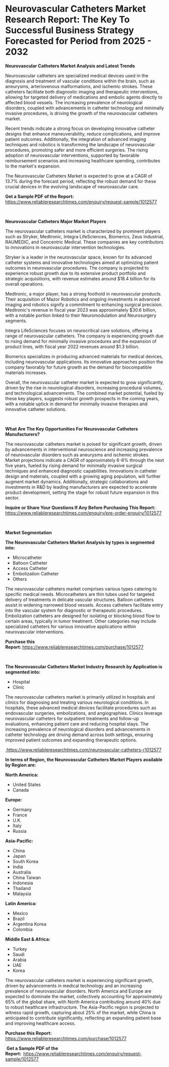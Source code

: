 <p><h1>Neurovascular Catheters Market Research Report: The Key To Successful Business Strategy Forecasted for Period from 2025 - 2032</h1></p><p><strong>Neurovascular Catheters Market Analysis and Latest Trends</strong></p>
<p><p>Neurovascular catheters are specialized medical devices used in the diagnosis and treatment of vascular conditions within the brain, such as aneurysms, arteriovenous malformations, and ischemic strokes. These catheters facilitate both diagnostic imaging and therapeutic interventions, allowing for targeted delivery of medications and embolic agents directly to affected blood vessels. The increasing prevalence of neurological disorders, coupled with advancements in catheter technology and minimally invasive procedures, is driving the growth of the neurovascular catheters market. </p><p>Recent trends indicate a strong focus on developing innovative catheter designs that enhance maneuverability, reduce complications, and improve patient outcomes. Additionally, the integration of advanced imaging techniques and robotics is transforming the landscape of neurovascular procedures, promoting safer and more efficient surgeries. The rising adoption of neurovascular interventions, supported by favorable reimbursement scenarios and increasing healthcare spending, contributes to the market's expansion. </p><p>The Neurovascular Catheters Market is expected to grow at a CAGR of 13.7% during the forecast period, reflecting the robust demand for these crucial devices in the evolving landscape of neurovascular care.</p></p>
<p><strong>Get a Sample PDF of the Report:&nbsp;</strong> <a href="https://www.reliableresearchtimes.com/enquiry/request-sample/1012577?utm_campaign=3724&utm_medium=2&utm_source=Github&utm_content=ia&utm_term=16042025&utm_id=neurovascular-catheters">https://www.reliableresearchtimes.com/enquiry/request-sample/1012577</a></p>
<p>&nbsp;</p>
<p><strong>Neurovascular Catheters Major Market Players</strong></p>
<p><p>The neurovascular catheters market is characterized by prominent players such as Stryker, Medtronic, Integra LifeSciences, Biomerics, Zeus Industrial, RAUMEDIC, and Concentric Medical. These companies are key contributors to innovations in neurovascular intervention technologies.</p><p>Stryker is a leader in the neurovascular space, known for its advanced catheter systems and innovative technologies aimed at optimizing patient outcomes in neurovascular procedures. The company is projected to experience robust growth due to its extensive product portfolio and strategic acquisitions, with revenue estimates around $18.4 billion for its overall operations.</p><p>Medtronic, a major player, has a strong foothold in neurovascular products. Their acquisition of Mazor Robotics and ongoing investments in advanced imaging and robotics signify a commitment to enhancing surgical precision. Medtronic's revenue in fiscal year 2023 was approximately $30.6 billion, with a notable portion linked to their Neuromodulation and Neurosurgery segments.</p><p>Integra LifeSciences focuses on neurocritical care solutions, offering a range of neurovascular catheters. The company is experiencing growth due to rising demand for minimally invasive procedures and the expansion of product lines, with fiscal year 2022 revenues around $1.3 billion.</p><p>Biomerics specializes in producing advanced materials for medical devices, including neurovascular applications. Its innovative approaches position the company favorably for future growth as the demand for biocompatible materials increases.</p><p>Overall, the neurovascular catheter market is expected to grow significantly, driven by the rise in neurological disorders, increasing procedural volumes, and technological advancements. The combined market potential, fueled by these key players, suggests robust growth prospects in the coming years, with a notable uptick in demand for minimally invasive therapies and innovative catheter solutions.</p></p>
<p>&nbsp;</p>
<p><strong>What Are The Key Opportunities For Neurovascular Catheters Manufacturers?</strong></p>
<p><p>The neurovascular catheters market is poised for significant growth, driven by advancements in interventional neuroscience and increasing prevalence of neurovascular disorders such as aneurysms and ischemic strokes. Market projections indicate a CAGR of approximately 6-8% through the next five years, fueled by rising demand for minimally invasive surgical techniques and enhanced diagnostic capabilities. Innovations in catheter design and materials, coupled with a growing aging population, will further augment market dynamics. Additionally, strategic collaborations and investments in R&D by leading manufacturers are expected to accelerate product development, setting the stage for robust future expansion in this sector.</p></p>
<p><strong>Inquire or Share Your Questions If Any Before Purchasing This Report:</strong> <a href="https://www.reliableresearchtimes.com/enquiry/pre-order-enquiry/1012577?utm_campaign=3724&utm_medium=2&utm_source=Github&utm_content=ia&utm_term=16042025&utm_id=neurovascular-catheters">https://www.reliableresearchtimes.com/enquiry/pre-order-enquiry/1012577</a></p>
<p>&nbsp;</p>
<p><strong>Market Segmentation</strong></p>
<p><strong>The Neurovascular Catheters Market Analysis by types is segmented into:</strong></p>
<p><ul><li>Microcatheter</li><li>Balloon Catheter</li><li>Access Catheter</li><li>Embolization Catheter</li><li>Others</li></ul></p>
<p><p>The neurovascular catheters market comprises various types catering to specific medical needs. Microcatheters are thin tubes used for targeted delivery of treatments in delicate vascular structures. Balloon catheters assist in widening narrowed blood vessels. Access catheters facilitate entry into the vascular system for diagnostic or therapeutic procedures. Embolization catheters are designed for isolating or blocking blood flow to certain areas, typically in tumor treatment. Other categories may include specialized catheters for various innovative applications within neurovascular interventions.</p></p>
<p><strong>Purchase this Report:&nbsp;</strong><a href="https://www.reliableresearchtimes.com/purchase/1012577?utm_campaign=3724&utm_medium=2&utm_source=Github&utm_content=ia&utm_term=16042025&utm_id=neurovascular-catheters">https://www.reliableresearchtimes.com/purchase/1012577</a></p>
<p>&nbsp;</p>
<p><strong>The Neurovascular Catheters Market Industry Research by Application is segmented into:</strong></p>
<p><ul><li>Hospital</li><li>Clinic</li></ul></p>
<p><p>The neurovascular catheters market is primarily utilized in hospitals and clinics for diagnosing and treating various neurological conditions. In hospitals, these advanced medical devices facilitate procedures such as endovascular surgeries, embolizations, and angiographies. Clinics leverage neurovascular catheters for outpatient treatments and follow-up evaluations, enhancing patient care and reducing hospital stays. The increasing prevalence of neurological disorders and advancements in catheter technology are driving demand across both settings, ensuring improved patient outcomes and expanding therapeutic options.</p></p>
<p><a href="https://www.reliableresearchtimes.com/neurovascular-catheters-r1012577?utm_campaign=3724&utm_medium=2&utm_source=Github&utm_content=ia&utm_term=16042025&utm_id=neurovascular-catheters">&nbsp;https://www.reliableresearchtimes.com/neurovascular-catheters-r1012577</a></p>
<p><strong>In terms of Region, the Neurovascular Catheters Market Players available by Region are:</strong></p>
<p>
    <p> <strong> North America: </strong>
        <ul>
            <li>United States</li>
            <li>Canada</li>
        </ul>
        </p> 
    <p> <strong> Europe: </strong>
        <ul>
            <li>Germany</li>
            <li>France</li>
            <li>U.K.</li>
            <li>Italy</li>
            <li>Russia</li>
        </ul>
        </p> 
    <p> <strong> Asia-Pacific: </strong>
        <ul>
            <li>China</li>
            <li>Japan</li>
            <li>South Korea</li>
            <li>India</li>
            <li>Australia</li>
            <li>China Taiwan</li>
            <li>Indonesia</li>
            <li>Thailand</li>
            <li>Malaysia</li>
        </ul>
        </p> 
    <p> <strong> Latin America: </strong>
        <ul>
            <li>Mexico</li>
            <li>Brazil</li>
            <li>Argentina Korea</li>
            <li>Colombia</li>
        </ul>
        </p> 
    <p> <strong> Middle East & Africa: </strong>
        <ul>
            <li>Turkey</li>
            <li>Saudi</li>
            <li>Arabia</li>
            <li>UAE</li>
            <li>Korea</li>
        </ul>
    </p>
    </p>
<p><p>The neurovascular catheters market is experiencing significant growth, driven by advancements in medical technology and an increasing prevalence of neurovascular disorders. North America and Europe are expected to dominate the market, collectively accounting for approximately 65% of the global share, with North America contributing around 40% due to robust healthcare infrastructure. The Asia-Pacific region is projected to witness rapid growth, capturing about 25% of the market, while China is anticipated to contribute significantly, reflecting an expanding patient base and improving healthcare access.</p></p>
<p><strong>Purchase this Report: </strong><a href="https://www.reliableresearchtimes.com/purchase/1012577?utm_campaign=3724&utm_medium=2&utm_source=Github&utm_content=ia&utm_term=16042025&utm_id=neurovascular-catheters">https://www.reliableresearchtimes.com/purchase/1012577</a></p>
<p>&nbsp;<strong>Get a Sample PDF of the Report:&nbsp;&nbsp;</strong><a href="https://www.reliableresearchtimes.com/enquiry/request-sample/1012577?utm_campaign=3724&utm_medium=2&utm_source=Github&utm_content=ia&utm_term=16042025&utm_id=neurovascular-catheters">https://www.reliableresearchtimes.com/enquiry/request-sample/1012577</a></p>
<p><strong></strong></p>
<p><p></p><p></p><p></p></p>